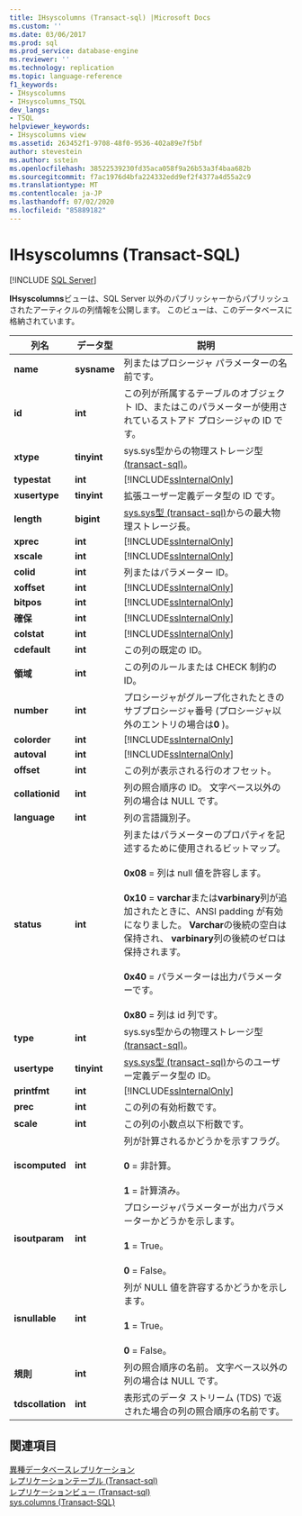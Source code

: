 ```yaml
---
title: IHsyscolumns (Transact-sql) |Microsoft Docs
ms.custom: ''
ms.date: 03/06/2017
ms.prod: sql
ms.prod_service: database-engine
ms.reviewer: ''
ms.technology: replication
ms.topic: language-reference
f1_keywords:
- IHsyscolumns
- IHsyscolumns_TSQL
dev_langs:
- TSQL
helpviewer_keywords:
- IHsyscolumns view
ms.assetid: 263452f1-9708-48f0-9536-402a89e7f5bf
author: stevestein
ms.author: sstein
ms.openlocfilehash: 38522539230fd35aca058f9a26b53a3f4baa682b
ms.sourcegitcommit: f7ac1976d4bfa224332edd9ef2f4377a4d55a2c9
ms.translationtype: MT
ms.contentlocale: ja-JP
ms.lasthandoff: 07/02/2020
ms.locfileid: "85889182"
---
```

# <a name="ihsyscolumns-transact-sql"></a>IHsyscolumns (Transact-SQL)
[!INCLUDE [SQL Server](../../includes/applies-to-version/sqlserver.md)]

  **IHsyscolumns**ビューは、SQL Server 以外のパブリッシャーからパブリッシュされたアーティクルの列情報を公開します。 このビューは、このデータベースに格納されています。  
  
|列名|データ型|説明|  
|-----------------|---------------|-----------------|  
|**name**|**sysname**|列またはプロシージャ パラメーターの名前です。|  
|**id**|**int**|この列が所属するテーブルのオブジェクト ID、またはこのパラメーターが使用されているストアド プロシージャの ID です。|  
|**xtype**|**tinyint**|sys.sys型からの物理ストレージ型[&#40;transact-sql&#41;](../../relational-databases/system-compatibility-views/sys-systypes-transact-sql.md)。|  
|**typestat**|**int**|[!INCLUDE[ssInternalOnly](../../includes/ssinternalonly-md.md)]|  
|**xusertype**|**tinyint**|拡張ユーザー定義データ型の ID です。|  
|**length**|**bigint**|[sys.sys型 &#40;transact-sql&#41;](../../relational-databases/system-compatibility-views/sys-systypes-transact-sql.md)からの最大物理ストレージ長。|  
|**xprec**|**int**|[!INCLUDE[ssInternalOnly](../../includes/ssinternalonly-md.md)]|  
|**xscale**|**int**|[!INCLUDE[ssInternalOnly](../../includes/ssinternalonly-md.md)]|  
|**colid**|**int**|列またはパラメーター ID。|  
|**xoffset**|**int**|[!INCLUDE[ssInternalOnly](../../includes/ssinternalonly-md.md)]|  
|**bitpos**|**int**|[!INCLUDE[ssInternalOnly](../../includes/ssinternalonly-md.md)]|  
|**確保**|**int**|[!INCLUDE[ssInternalOnly](../../includes/ssinternalonly-md.md)]|  
|**colstat**|**int**|[!INCLUDE[ssInternalOnly](../../includes/ssinternalonly-md.md)]|  
|**cdefault**|**int**|この列の既定の ID。|  
|**領域**|**int**|この列のルールまたは CHECK 制約の ID。|  
|**number**|**int**|プロシージャがグループ化されたときのサブプロシージャ番号 (プロシージャ以外のエントリの場合は**0** )。|  
|**colorder**|**int**|[!INCLUDE[ssInternalOnly](../../includes/ssinternalonly-md.md)]|  
|**autoval**|**int**|[!INCLUDE[ssInternalOnly](../../includes/ssinternalonly-md.md)]|  
|**offset**|**int**|この列が表示される行のオフセット。|  
|**collationid**|**int**|列の照合順序の ID。 文字ベース以外の列の場合は NULL です。|  
|**language**|**int**|列の言語識別子。|  
|**status**|**int**|列またはパラメーターのプロパティを記述するために使用されるビットマップ。<br /><br /> **0x08** = 列は null 値を許容します。<br /><br /> **0x10** = **varchar**または**varbinary**列が追加されたときに、ANSI padding が有効になりました。 **Varchar**の後続の空白は保持され、 **varbinary**列の後続のゼロは保持されます。<br /><br /> **0x40** = パラメーターは出力パラメーターです。<br /><br /> **0x80** = 列は id 列です。|  
|**type**|**int**|sys.sys型からの物理ストレージ型[&#40;transact-sql&#41;](../../relational-databases/system-compatibility-views/sys-systypes-transact-sql.md)。|  
|**usertype**|**tinyint**|[sys.sys型 &#40;transact-sql&#41;](../../relational-databases/system-compatibility-views/sys-systypes-transact-sql.md)からのユーザー定義データ型の ID。|  
|**printfmt**|**int**|[!INCLUDE[ssInternalOnly](../../includes/ssinternalonly-md.md)]|  
|**prec**|**int**|この列の有効桁数です。|  
|**scale**|**int**|この列の小数点以下桁数です。|  
|**iscomputed**|**int**|列が計算されるかどうかを示すフラグ。<br /><br /> **0** = 非計算。<br /><br /> **1** = 計算済み。|  
|**isoutparam**|**int**|プロシージャパラメーターが出力パラメーターかどうかを示します。<br /><br /> **1** = True。<br /><br /> **0** = False。|  
|**isnullable**|**int**|列が NULL 値を許容するかどうかを示します。<br /><br /> **1** = True。<br /><br /> **0** = False。|  
|**規則**|**int**|列の照合順序の名前。 文字ベース以外の列の場合は NULL です。|  
|**tdscollation**|**int**|表形式のデータ ストリーム (TDS) で返された場合の列の照合順序の名前です。|  
  
## <a name="see-also"></a>関連項目  
 [異種データベースレプリケーション](../../relational-databases/replication/non-sql/heterogeneous-database-replication.md)   
 [レプリケーションテーブル &#40;Transact-sql&#41;](../../relational-databases/system-tables/replication-tables-transact-sql.md)   
 [レプリケーションビュー &#40;Transact-sql&#41;](../../relational-databases/system-views/replication-views-transact-sql.md)   
 [sys.columns &#40;Transact-SQL&#41;](../../relational-databases/system-catalog-views/sys-columns-transact-sql.md)  
  
  
